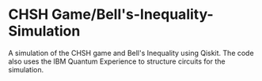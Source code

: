 # CHSH Game/Bell's-Inequality-Simulation
A simulation of the CHSH game and Bell's Inequality using Qiskit. The code also uses the IBM Quantum Experience to structure circuits for the simulation.
